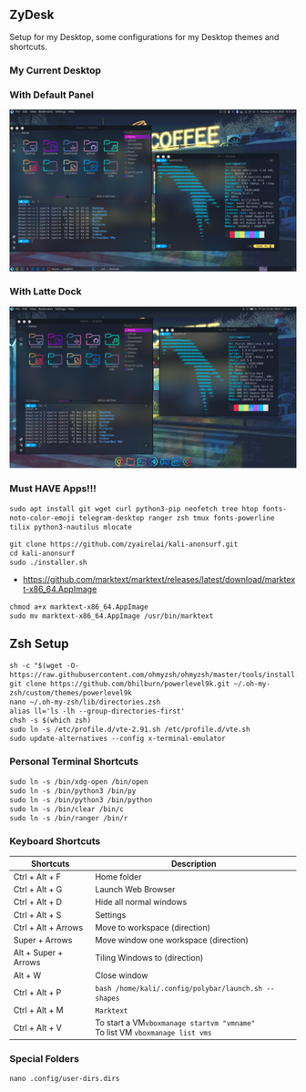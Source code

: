 ## ZyDesk
Setup for my Desktop, some configurations for my Desktop themes and shortcuts.  

### My Current Desktop

### With Default Panel
<p align="center">
  <img src="wallpaper/my-panel.png">
</p>

### With Latte Dock
<p align="center">
  <img src="wallpaper/my-latte.png">
</p>

### Must HAVE Apps!!!
```
sudo apt install git wget curl python3-pip neofetch tree htop fonts-noto-color-emoji telegram-desktop ranger zsh tmux fonts-powerline tilix python3-nautilus mlocate
```
```
git clone https://github.com/zyairelai/kali-anonsurf.git
cd kali-anonsurf
sudo ./installer.sh
```
- https://github.com/marktext/marktext/releases/latest/download/marktext-x86_64.AppImage
```
chmod a+x marktext-x86_64.AppImage
sudo mv marktext-x86_64.AppImage /usr/bin/marktext
```

## Zsh Setup
```
sh -c "$(wget -O- https://raw.githubusercontent.com/ohmyzsh/ohmyzsh/master/tools/install.sh)"
git clone https://github.com/bhilburn/powerlevel9k.git ~/.oh-my-zsh/custom/themes/powerlevel9k
nano ~/.oh-my-zsh/lib/directories.zsh
alias ll='ls -lh --group-directories-first'
chsh -s $(which zsh)
sudo ln -s /etc/profile.d/vte-2.91.sh /etc/profile.d/vte.sh
sudo update-alternatives --config x-terminal-emulator
```

### Personal Terminal Shortcuts
```
sudo ln -s /bin/xdg-open /bin/open
sudo ln -s /bin/python3 /bin/py
sudo ln -s /bin/python3 /bin/python
sudo ln -s /bin/clear /bin/c
sudo ln -s /bin/ranger /bin/r
```

### Keyboard Shortcuts
| Shortcuts              | Description                                                                      |
|------------------------|----------------------------------------------------------------------------------|
| Ctrl + Alt + F         | Home folder                                                                      |
| Ctrl + Alt + G         |  Launch Web Browser                                                              |
| Ctrl + Alt + D         | Hide all normal windows                                                          |
| Ctrl + Alt + S         | Settings                                                                         |
| Ctrl + Alt + Arrows    | Move to workspace (direction)                                                    |
| Super + Arrows         | Move window one workspace (direction)                                            |
| Alt + Super + Arrows   | Tiling Windows to (direction)                                                    |
| Alt + W                | Close window                                                                     |
| Ctrl + Alt + P         | `bash /home/kali/.config/polybar/launch.sh --shapes`                             |
| Ctrl + Alt + M         |  `Marktext`                                                                      |
| Ctrl + Alt + V         | To start a VM`vboxmanage startvm "vmname"` <br> To list VM `vboxmanage list vms` |

### Special Folders
```
nano .config/user-dirs.dirs
```
